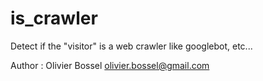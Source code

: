 # is_crawler

Detect if the "visitor" is a web crawler like googlebot, etc...


Author : Olivier Bossel [olivier.bossel@gmail.com](mailto:olivier.bossel@gmail.com)